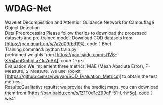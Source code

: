 # WDAG-Net
Wavelet Decomposition and Attention Guidance Network for Camouflage Object Detection
<br>
Data Preprocessing Please follow the tips to download the processed datasets and pre-trained model:
Download COD datasets from
[https://pan.quark.cn/s/7a2d09fbd194], code：Bhet
<br>
Training command: python train.py
<br>
pretrained weights from
[https://pan.baidu.com/s/1V6-X7q4ohGmhgLaZJu7gAA], code：kn8i
<br>
Evaluation:We implement three metrics: MAE (Mean Absolute Error), F-Measure, S-Measure. We use Toolkit
[(https://github.com/zyjwuyan/SOD_Evaluation_Metrics)] to obtain the test metrics.
<br>
Results:Qualitative results: we provide the predict maps, you can download them from
[https://pan.baidu.com/s/1Z1T0d1cZ99qF-51-UrhY5g], code：we41
